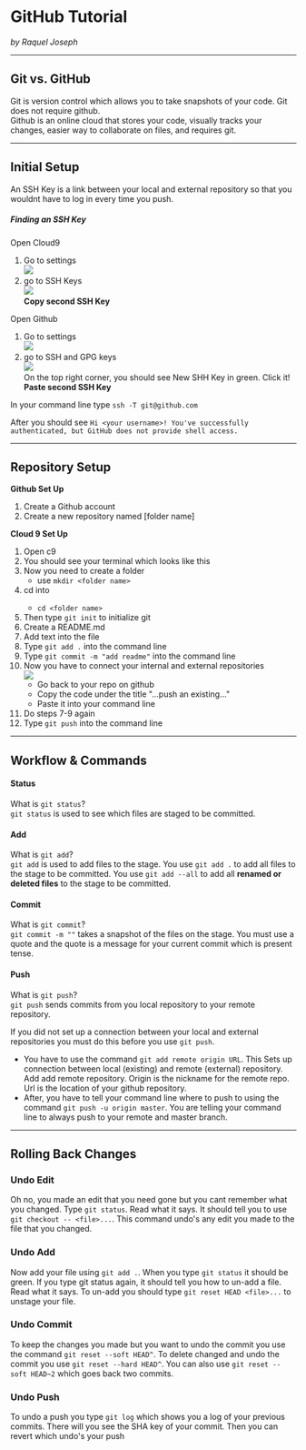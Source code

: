 # GitHub Tutorial

_by Raquel Joseph_

---
## Git vs. GitHub
Git is version control which allows you to take snapshots of your code. Git does not require github.  
Github is an online cloud that stores your code, visually tracks your changes, easier way to collaborate on files, and requires git.

---
## Initial Setup
An SSH Key is a link between your local and external repository so that you wouldnt have to log in every time you push.

##### Finding an SSH Key
Open Cloud9
1. Go to settings  
![](c9-settings.png)
2. go to SSH Keys  
![](finding-shh-keys.png)  
**Copy second SSH Key**

Open Github  
1. Go to settings  
![](open-github.png)  
2. go to SSH and GPG keys  
![](profile-settings.png)  
On the top right corner, you should see New SHH Key in green. Click it!
**Paste second SSH Key**

In your command line type `ssh -T git@github.com`  

After you should see
`Hi <your username>! You've successfully authenticated, but GitHub does not provide shell access.`

---
## Repository Setup
**Github Set Up**
1. Create a Github account
2. Create a new repository named [folder name]

**Cloud 9 Set Up**
1. Open c9
2. You should see your terminal which looks like this
3. Now you need to create a folder  
    * use `mkdir <folder name>`
4. cd into <folder name>
    * `cd <folder name>`
5. Then type `git init` to initialize git
6. Create a README.md
7. Add text into the file
8. Type `git add .` into the command line
9. Type `git commit -m "add readme"` into the command line  
10. Now you have to connect your internal and external repositories  
    ![](github-repo.png)
    * Go back to your repo on github
    * Copy the code under the title "...push an existing..."
    * Paste it into your command line
11. Do steps 7-9 again
12. Type `git push` into the command line

---
## Workflow & Commands
#### Status
What is `git status`?  
`git status` is used to see which files are staged to be committed.

#### Add
What is `git add`?  
`git add` is used to add files to the stage. You use `git add .` to add all files to the stage to be committed. You use `git add --all` to add all **renamed or deleted files** to the stage to be committed.

#### Commit
What is `git commit`?  
`git commit -m ""` takes a snapshot of the files on the stage. You must use a quote and the quote is a message for your current commit which is present tense.

#### Push
What is `git push`?  
`git push` sends commits from you local repository to your remote repository.   

If you did not set up a connection between your local and external repositories you must do this before you use `git push`.  
* You have to use the command `git add remote origin URL`. This Sets up connection between local (existing) and remote (external) repository. Add add remote repository. Origin is the nickname for the remote repo. Url is the location of your github repository. 
* After, you have to tell your command line where to push to using the command `git push -u origin master`. You are telling your command line to always push to your remote and master branch.

---
## Rolling Back Changes
### Undo Edit
Oh no, you made an edit that you need gone but you cant remember what you changed. Type `git status`. Read what it says. It should tell you to use `git checkout -- <file>...`. This command undo's any edit you made to the file that you changed.
### Undo Add
Now add your file using `git add .`. When you type `git status` it should be green. If you type git status again, it should tell you how to un-add a file. Read what it says. To un-add you should type `git reset HEAD <file>...` to unstage your file.
### Undo Commit
To keep the changes you made but you want to undo the commit you use the command `git reset --soft HEAD^`. To delete changed and undo the commit you use `git reset --hard HEAD^`. You can also use `git reset --soft HEAD~2` which goes back two commits.  
### Undo Push
To undo a push you type `git log` which shows you a log of your previous commits. There will you see the SHA key of your commit. Then you can revert which undo's your push